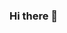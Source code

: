 ### Hi there 👋

<!--
**henrique15007/henrique15007** is a ✨ _special_ ✨ repository because its `README.md` (this file) appears on your GitHub profile.

Here are some ideas to get you started:

- 🔭 I’m currently working on ... musics
- 🌱 I’m currently learning ... a cantar 
- 👯 I’m looking to collaborate on ... ajudar a familia
- 🤔 I’m looking for help with ... dinheiro
- 💬 Ask me about ...  o q quiser
- 📫 How to reach me: ... indo aos meus shows
- 😄 Pronouns: ... mc tuba
- ⚡ Fun fact: ... qm sou eu
-->
